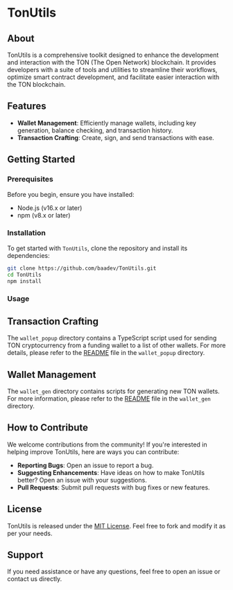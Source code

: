
# TonUtils

## About

TonUtils is a comprehensive toolkit designed to enhance the development and interaction with the TON (The Open Network) blockchain. It provides developers with a suite of tools and utilities to streamline their workflows, optimize smart contract development, and facilitate easier interaction with the TON blockchain.

## Features

- **Wallet Management**: Efficiently manage wallets, including key generation, balance checking, and transaction history.
- **Transaction Crafting**: Create, sign, and send transactions with ease.

## Getting Started

### Prerequisites

Before you begin, ensure you have installed:
- Node.js (v16.x or later)
- npm (v8.x or later)

### Installation

To get started with `TonUtils`, clone the repository and install its dependencies:

```bash
git clone https://github.com/baadev/TonUtils.git
cd TonUtils
npm install
```

### Usage

## Transaction Crafting

The `wallet_popup` directory contains a TypeScript script used for sending TON cryptocurrency from a funding wallet to a list of other wallets. For more details, please refer to the [README](./wallet_popup/README.md) file in the `wallet_popup` directory.

## Wallet Management

The `wallet_gen` directory contains scripts for generating new TON wallets. For more information, please refer to the [README](./wallet_gen/README.md) file in the `wallet_gen` directory.

## How to Contribute

We welcome contributions from the community! If you're interested in helping improve TonUtils, here are ways you can contribute:

- **Reporting Bugs**: Open an issue to report a bug.
- **Suggesting Enhancements**: Have ideas on how to make TonUtils better? Open an issue with your suggestions.
- **Pull Requests**: Submit pull requests with bug fixes or new features.

## License

TonUtils is released under the [MIT License](LICENSE). Feel free to fork and modify it as per your needs.

## Support

If you need assistance or have any questions, feel free to open an issue or contact us directly.
